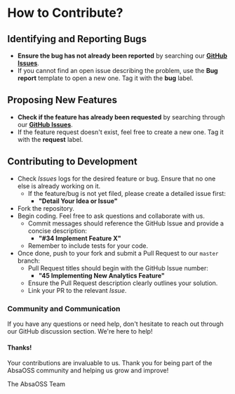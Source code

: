 # How to Contribute?

## **Identifying and Reporting Bugs**
* **Ensure the bug has not already been reported** by searching our **[GitHub Issues](https://github.com/AbsaOSS/version-tag-check/issues)**.
* If you cannot find an open issue describing the problem, use the **Bug report** template to open a new one. Tag it with the **bug** label.

## **Proposing New Features**

* **Check if the feature has already been requested** by searching through our **[GitHub Issues](https://github.com/AbsaOSS/version-tag-check/issues)**.
* If the feature request doesn't exist, feel free to create a new one. Tag it with the **request** label.

## **Contributing to Development**

* Check _Issues_ logs for the desired feature or bug. Ensure that no one else is already working on it.
    * If the feature/bug is not yet filed, please create a detailed issue first:
        * **"Detail Your Idea or Issue"**
* Fork the repository.
* Begin coding. Feel free to ask questions and collaborate with us.
    * Commit messages should reference the GitHub Issue and provide a concise description:
        * **"#34 Implement Feature X"**
    * Remember to include tests for your code.
* Once done, push to your fork and submit a Pull Request to our `master` branch:
    * Pull Request titles should begin with the GitHub Issue number:
        * **"45 Implementing New Analytics Feature"**
    * Ensure the Pull Request description clearly outlines your solution.
    * Link your PR to the relevant _Issue_.

### Community and Communication

If you have any questions or need help, don't hesitate to reach out through our GitHub discussion section. We're here to help!

#### Thanks!

Your contributions are invaluable to us. Thank you for being part of the AbsaOSS community and helping us grow and improve!

The AbsaOSS Team
